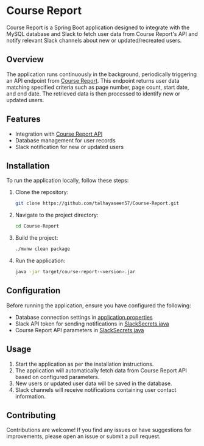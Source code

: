 # Course Report

Course Report is a Spring Boot application designed to integrate with the MySQL database and Slack to fetch user data from Course Report's API and notify relevant Slack channels about new or updated/recreated users.

## Overview

The application runs continuously in the background, periodically triggering an API endpoint from [Course Report](https://www.coursereport.com/). This endpoint returns user data matching specified criteria such as page number, page count, start date, and end date. The retrieved data is then processed to identify new or updated users.

## Features

- Integration with [Course Report API](https://wiki.collaborator.biz/docs/api-checklist-report/)
- Database management for user records
- Slack notification for new or updated users

## Installation

To run the application locally, follow these steps:

1. Clone the repository:

    ```bash
    git clone https://github.com/talhayaseen57/Course-Report.git
    ```

2. Navigate to the project directory:

    ```bash
    cd Course-Report
    ```

3. Build the project:

    ```bash
    ./mvnw clean package
    ```

4. Run the application:

    ```bash
    java -jar target/course-report-<version>.jar
    ```

## Configuration

Before running the application, ensure you have configured the following:

- Database connection settings in [application.properties](/src/main/resources/application.properties)
- Slack API token for sending notifications in [SlackSecrets.java](/src/main/java/com/sherenterprise/coursereport/service/SlackSecrets.java)
- Course Report API parameters in [SlackSecrets.java](/src/main/java/com/sherenterprise/coursereport/service/SlackSecrets.java)

## Usage

1. Start the application as per the installation instructions.
2. The application will automatically fetch data from Course Report API based on configured parameters.
3. New users or updated user data will be saved in the database.
4. Slack channels will receive notifications containing user contact information.

## Contributing

Contributions are welcome! If you find any issues or have suggestions for improvements, please open an issue or submit a pull request.
